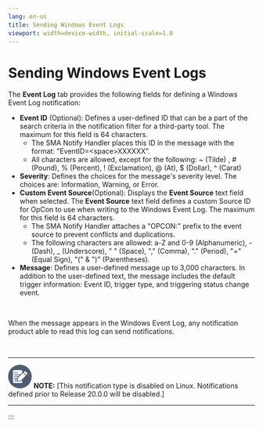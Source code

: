 ```yaml
---
lang: en-us
title: Sending Windows Event Logs
viewport: width=device-width, initial-scale=1.0
---
```


#  Sending Windows Event Logs

The **Event Log** tab provides the following fields for defining a
Windows Event Log notification:

-   **Event ID** (Optional): Defines a user-defined ID that can be a
    part of the search criteria in the notification filter for a
    third-party tool. The maximum for this field is 64 characters.
    -   The SMA Notify Handler places this ID in the message with the
        format: "EventID=\<space\>XXXXXX".
    -   All characters are allowed, except for the following: \~ (Tilde)
        , \# (Pound), % (Percent), ! (Exclamation), @ (At), $ (Dollar),
        \^ (Carat)
-   **Severity**: Defines the choices for the message's severity level.
    The choices are: Information, Warning, or Error.
-   **Custom Event Source**(Optional): Displays the **Event Source**
    text field when selected. The **Event Source** text field defines a
    custom Source ID for OpCon to use when writing to the Windows Event
    Log. The maximum for this field is 64 characters.
    -   The SMA Notify Handler attaches a "OPCON:" prefix to the event
        source to prevent conflicts and duplications.
    -   The following characters are allowed: a-Z and 0-9
        (Alphanumeric), - (Dash), \_ (Underscore), " " (Space), ","
        (Comma), "." (Period), "=" (Equal Sign), "(" & ")"
        (Parentheses).
-   **Message**: Defines a user-defined message up to 3,000 characters.
    In addition to the user-defined text, the message includes the
    default trigger information: Event ID, trigger type, and triggering
    status change event.

 

When the message appears in the Windows Event Log, any notification
product able to read this log can send notifications.

 

  -------------------------------------------------------------------------------------------------------------------------------- --------------------------------------------------------------------------------------------------------------------------------------
  ![White pencil/paper icon on gray circular background](../../../Resources/Images/note-icon(48x48).png "Note icon")   **NOTE:** [This notification type is disabled on Linux. Notifications defined prior to Release 20.0.0 will be disabled.]
  -------------------------------------------------------------------------------------------------------------------------------- --------------------------------------------------------------------------------------------------------------------------------------
:::

 


